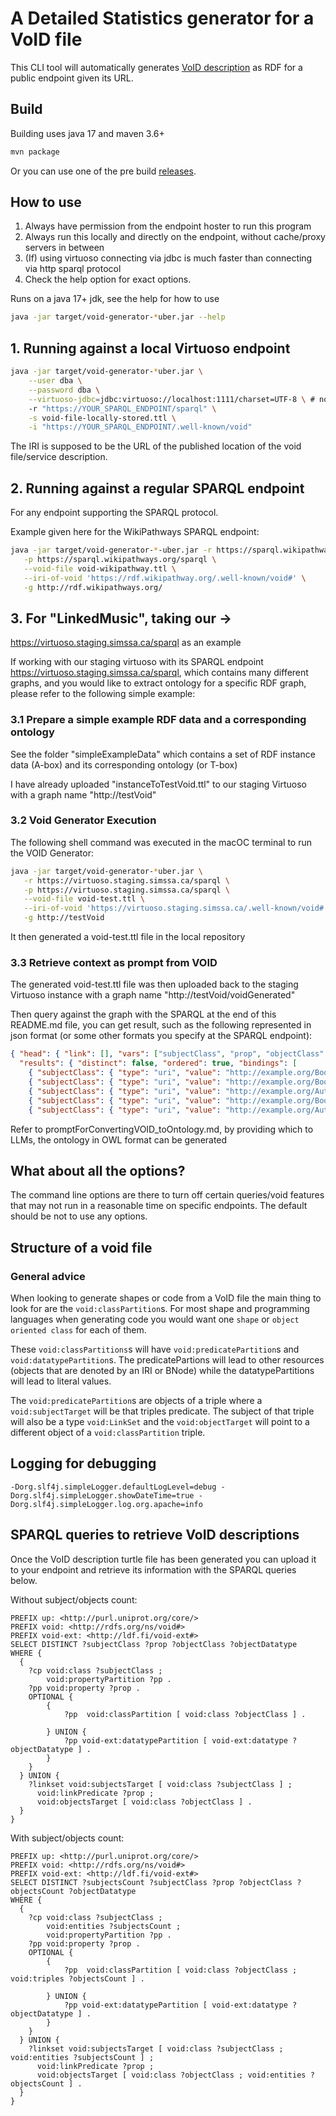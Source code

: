 # A Detailed Statistics generator for a VoID file

This CLI tool will automatically generates [VoID description](https://www.w3.org/TR/void/) as RDF for a public endpoint given its URL.

## Build

Building uses java 17 and maven 3.6+

```sh
mvn package
```

Or you can use one of the pre build [releases](https://github.com/JervenBolleman/void-generator/releases).

## How to use

1. Always have permission from the endpoint hoster to run this program
2. Always run this locally and directly on the endpoint, without cache/proxy servers in between
3. (If) using virtuoso connecting via jdbc is much faster than connecting via http sparql protocol
4. Check the help option for exact options.

Runs on a java 17+ jdk, see the help for how to use
```sh
java -jar target/void-generator-*uber.jar --help
```


## 1. Running against a local Virtuoso endpoint

```sh
java -jar target/void-generator-*uber.jar \
    --user dba \
    --password dba \
    --virtuoso-jdbc=jdbc:virtuoso://localhost:1111/charset=UTF-8 \ # note the localhost and "isql-t" port
    -r "https://YOUR_SPARQL_ENDPOINT/sparql" \
    -s void-file-locally-stored.ttl \
    -i "https://YOUR_SPARQL_ENDPOINT/.well-known/void"
```

The IRI is supposed to be the URL of the published location of the void file/service description.

## 2. Running against a regular SPARQL endpoint

For any endpoint supporting the SPARQL protocol.

Example given here for the WikiPathways SPARQL endpoint:

```sh
java -jar target/void-generator-*-uber.jar -r https://sparql.wikipathways.org/sparql \
   -p https://sparql.wikipathways.org/sparql \
   --void-file void-wikipathway.ttl \
   --iri-of-void 'https://rdf.wikipathway.org/.well-known/void#' \
   -g http://rdf.wikipathways.org/
```

## 3. For "LinkedMusic", taking our ->
https://virtuoso.staging.simssa.ca/sparql as an example

If working with our staging virtuoso with its SPARQL endpoint https://virtuoso.staging.simssa.ca/sparql, which contains many different graphs, and you would like to extract ontology for a specific RDF graph, please refer to the following simple example:

### 3.1 Prepare a simple example RDF data and a corresponding ontology
See the folder "simpleExampleData" which contains a set of RDF instance data (A-box) and its corresponding ontology (or T-box)

I have already uploaded "instanceToTestVoid.ttl" to our staging Virtuoso with a graph name "http://testVoid"

### 3.2 Void Generator Execution
The following shell command was executed in the macOC terminal to run the VOID Generator:
```sh
java -jar target/void-generator-*uber.jar \
   -r https://virtuoso.staging.simssa.ca/sparql \
   -p https://virtuoso.staging.simssa.ca/sparql \
   --void-file void-test.ttl \
   --iri-of-void 'https://virtuoso.staging.simssa.ca/.well-known/void#' \
   -g http://testVoid
```
It then generated a void-test.ttl file in the local repository

### 3.3 Retrieve context as prompt from VOID
The generated void-test.ttl file was then uploaded back to the staging Virtuoso instance with a graph name "http://testVoid/voidGenerated"

Then query against the graph with the SPARQL at the end of this README.md file, you can get result, such as the following represented in json format (or some other formats you specify at the SPARQL endpoint):

```json
{ "head": { "link": [], "vars": ["subjectClass", "prop", "objectClass", "objectDatatype"] },
  "results": { "distinct": false, "ordered": true, "bindings": [
    { "subjectClass": { "type": "uri", "value": "http://example.org/Book" }	, "prop": { "type": "uri", "value": "http://example.org/hasAuthor" }	, "objectClass": { "type": "uri", "value": "http://example.org/Author" }},
    { "subjectClass": { "type": "uri", "value": "http://example.org/Book" }	, "prop": { "type": "uri", "value": "http://example.org/publicationYear" }	, "objectDatatype": { "type": "uri", "value": "http://www.w3.org/2001/XMLSchema#integer" }},
    { "subjectClass": { "type": "uri", "value": "http://example.org/Author" }	, "prop": { "type": "uri", "value": "http://example.org/birthYear" }	, "objectDatatype": { "type": "uri", "value": "http://www.w3.org/2001/XMLSchema#integer" }},
    { "subjectClass": { "type": "uri", "value": "http://example.org/Book" }	, "prop": { "type": "uri", "value": "http://example.org/title" }	, "objectDatatype": { "type": "uri", "value": "http://www.w3.org/2001/XMLSchema#string" }},
    { "subjectClass": { "type": "uri", "value": "http://example.org/Author" }	, "prop": { "type": "uri", "value": "http://example.org/name" }	, "objectDatatype": { "type": "uri", "value": "http://www.w3.org/2001/XMLSchema#string" }} ] } }
```
Refer to promptForConvertingVOID_toOntology.md, by providing which to LLMs, the ontology in OWL format can be generated


## What about all the options?

The command line options are there to turn off certain queries/void features that may not run in a reasonable time on specific endpoints. The default should be not to use any options.


## Structure of a void file

### General advice

When looking to generate shapes or code from a VoID file the main thing to look for are the `void:classPartition`s. For most shape and programming languages when generating code you would want one `shape` or `object oriented class` for each of them.

These `void:classPartitions`s will have `void:predicatePartition`s and `void:datatypePartition`s. The predicatePartions will lead to other resources (objects that are denoted by an IRI or BNode) while the datatypePartitions will lead to literal values.

The `void:predicatePartition`s are objects of a triple where a `void:subjectTarget` will be that triples predicate. The subject of that triple will also be a type `void:LinkSet` and the `void:objectTarget` will point to a different object of a `void:classPartition` triple.

## Logging for debugging

`-Dorg.slf4j.simpleLogger.defaultLogLevel=debug -Dorg.slf4j.simpleLogger.showDateTime=true -Dorg.slf4j.simpleLogger.log.org.apache=info`

## SPARQL queries to retrieve VoID descriptions

Once the VoID description turtle file has been generated you can upload it to your endpoint and retrieve its information with the SPARQL queries below.

Without subject/objects count:

```sparql
PREFIX up: <http://purl.uniprot.org/core/>
PREFIX void: <http://rdfs.org/ns/void#>
PREFIX void-ext: <http://ldf.fi/void-ext#>
SELECT DISTINCT ?subjectClass ?prop ?objectClass ?objectDatatype
WHERE {
  {
    ?cp void:class ?subjectClass ;
        void:propertyPartition ?pp .
    ?pp void:property ?prop .
    OPTIONAL {
        {
            ?pp  void:classPartition [ void:class ?objectClass ] .
        	
        } UNION {
            ?pp void-ext:datatypePartition [ void-ext:datatype ?objectDatatype ] .
        }
    }
  } UNION {
    ?linkset void:subjectsTarget [ void:class ?subjectClass ] ;
      void:linkPredicate ?prop ;
      void:objectsTarget [ void:class ?objectClass ] .
  }
}
```

With subject/objects count:

```sparql
PREFIX up: <http://purl.uniprot.org/core/>
PREFIX void: <http://rdfs.org/ns/void#>
PREFIX void-ext: <http://ldf.fi/void-ext#>
SELECT DISTINCT ?subjectsCount ?subjectClass ?prop ?objectClass ?objectsCount ?objectDatatype
WHERE {
  {
    ?cp void:class ?subjectClass ;
        void:entities ?subjectsCount ;
        void:propertyPartition ?pp .
    ?pp void:property ?prop .
    OPTIONAL {
        {
            ?pp  void:classPartition [ void:class ?objectClass ; void:triples ?objectsCount ] .
        	
        } UNION {
            ?pp void-ext:datatypePartition [ void-ext:datatype ?objectDatatype ] .
        }
    }
  } UNION {
    ?linkset void:subjectsTarget [ void:class ?subjectClass ; void:entities ?subjectsCount ] ;
      void:linkPredicate ?prop ;
      void:objectsTarget [ void:class ?objectClass ; void:entities ?objectsCount ] .
  }
}
```
